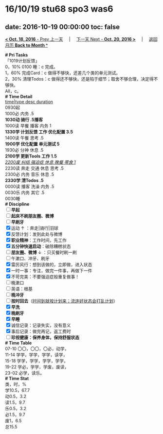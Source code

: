 # 16/10/19 stu68 spo3 was6

date: 2016-10-19 00:00:00
toc: false
---
[**< Oct. 18, 2016** - Prev 上一天](/lifelogs/2016/10/d18.html) &nbsp; &nbsp; | &nbsp; &nbsp; [下一天 Next - **Oct. 20, 2016 >**](/lifelogs/2016/10/d20.html) &nbsp; &nbsp; |  &nbsp; &nbsp; [返回月历 **Back to Month ^**](/lifelogs/2016/10/index.html)
<br/><div><b># Pri Tasks</b></div><div>「1019计划反馈」</div><div>0，10% 0100 睡：c 完成。</div><div>1，60% 完成Card：c 做得不够快，还差几个类的单元测试。</div><div>2，30% 清理Todos：c 做得还不够快，还是陷于细节；取舍不够合理，决定得不够快。</div><div>All，c。</div><div><b># Time Detail</b></div><div><u>time|type desc duration</u></div><div>0930起</div><div>1000必 内务 .5</div><div><b>1030动 骑行 .5</b><b>播客</b></div><div>1000读 早餐 播客 内务 1</div><div><b>1330学 计划反馈 工作 优化配置 3.5</b></div><div>1400读 午餐 思考 .5</div><div><b>1900学 优化配置 单元测试 5</b></div><div>1930必 分神 休息 .5</div><div><b>2100学 更新Tools 工作 1.5</b></div><div><u><i>2200废 纠结 强迫症 休息 晚餐 零食 1</i></u></div><div>2230读 奔走 交通 休息 思考 .5</div><div>2300必 内务 音乐 休息 .5</div><div><b>2330学 清Todos .5</b></div><div>0000读 播客 洗澡 内务 .5</div><div>0030乐 内务 其它 .5</div><div>0030睡</div><div><b># Discipline</b></div><div><b><input type="checkbox"/></b><b>早起</b></div><div><input type="checkbox"/><b>起床不刷</b><b>朋友圈、微博</b></div><div><input type="checkbox"/><b>早刷牙</b></div><div><input checked="true" type="checkbox"/>运动 ↑ ：奔走|骑行|羽球</div><div><input checked="true" type="checkbox"/>反馈计划：发到此处与微博</div><div><input checked="true" type="checkbox"/><b>职业精神</b>：工作时间，先工作</div><div><input checked="true" type="checkbox"/><b>五分钟快速启动</b>：破除糟糕状态</div><div><input type="checkbox"/><b>朋友圈、微博</b> ↓ ：只买餐时刷一刷</div><div><input type="checkbox"/>午漱口、冲牙、刷牙</div><div><input checked="true" type="checkbox"/>雷厉风行：想到该做的，立即做，进入状态</div><div><input checked="true" type="checkbox"/>一时一事：专注，做完一件事，再做下一件</div><div><input checked="true" type="checkbox"/>不苛完美：不要强迫症般重复做事！</div><div><input type="checkbox"/>晚漱口</div><div><input type="checkbox"/>英语：根基</div><div><b><input type="checkbox"/></b><b>晚冲牙</b></div><div><u><input type="checkbox"/></u><b>按时回去</b>（<u>时间到就按计划来；流连好状态会打乱计划</u>）</div><div><input checked="true" type="checkbox"/><b>早洗</b></div><div><b><input checked="true" type="checkbox"/></b><b>晚刷牙</b></div><div><input checked="true" type="checkbox"/><b>早睡</b></div><div><input checked="true" type="checkbox"/>诚信记录：记录失实，没有意义</div><div><input checked="true" type="checkbox"/>事后记录：做完再记，返工费时</div><div><b><input type="checkbox"/></b><b>珍视健康：保养身体，保持舒服状态</b></div><div><b># Time Table</b></div><div>07-10 〇〇，〇〇，〇必，动学，</div><div>11-14 学学，学学，学学，读学，</div><div>15-18 学学，学学，学学，学学，</div><div>19-22 学必，学学，学废，废读，</div><div>23-02 必学，读乐。</div><div><b># Time Stat</b></div><div>类，时，%</div><div>学10.5，67.7</div><div>动0.5，3.2</div><div>读1.5，9.7</div><div>乐0.5，3.2</div><div>必1.5，9.7</div><div>废1，6.5</div><div>总15.5</div>
